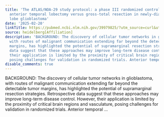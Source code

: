 ```yaml
---
title: 'The ATLAS/NOA-29 study protocol: a phase III randomized controlled trial of
  anterior temporal lobectomy versus gross-total resection in newly-diagnosed temporal
  lobe glioblastoma'
date: '2025-02-20'
linkTitle: https://pubmed.ncbi.nlm.nih.gov/39979825/?utm_source=curl&utm_medium=rss&utm_campaign=pubmed-2&utm_content=1FakS-2QOkCT8HsMOQP1bCRQ4YzyumYOmxmF0moLsQ3dFB1E9V&fc=20220326224207&ff=20250221170849&v=2.18.0.post9+e462414
source: heidelberg[Affiliation]
description: 'BACKGROUND: The discovery of cellular tumor networks in glioblastoma,
  with routes of malignant communication extending far beyond the detectable tumor
  margins, has highlighted the potential of supramarginal resection strategies. Retrospective
  data suggest that these approaches may improve long-term disease control. However,
  their application is limited by the proximity of critical brain regions and vasculature,
  posing challenges for validation in randomized trials. Anterior temporal ...'
disable_comments: true
---
```

BACKGROUND: The discovery of cellular tumor networks in glioblastoma, with routes of malignant communication extending far beyond the detectable tumor margins, has highlighted the potential of supramarginal resection strategies. Retrospective data suggest that these approaches may improve long-term disease control. However, their application is limited by the proximity of critical brain regions and vasculature, posing challenges for validation in randomized trials. Anterior temporal ...